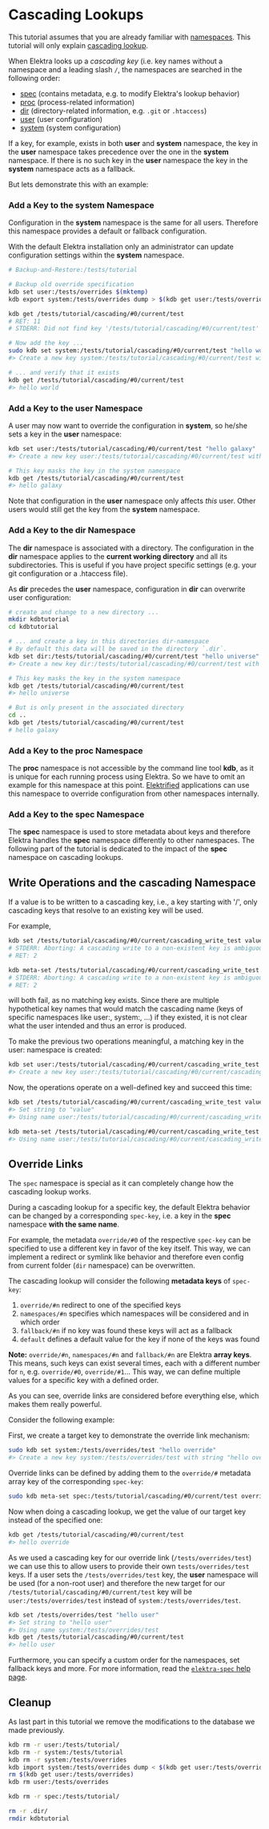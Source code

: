 # Cascading Lookups

This tutorial assumes that you are already familiar with [namespaces](/doc/tutorials/namespaces.md). This tutorial will only explain [cascading lookup](/doc/help/elektra-cascading.md).

When Elektra looks up a _cascading key_ (i.e. key names without a namespace and a leading slash `/`, the namespaces are searched in the following order:

- [spec](https://github.com/ElektraInitiative/libelektra/blob/master/doc/help/elektra-namespaces.md#spec) (contains metadata, e.g. to modify Elektra's lookup behavior)
- [proc](https://github.com/ElektraInitiative/libelektra/blob/master/doc/help/elektra-namespaces.md#proc) (process-related information)
- [dir](https://github.com/ElektraInitiative/libelektra/blob/master/doc/help/elektra-namespaces.md#dir) (directory-related information, e.g. `.git` or `.htaccess`)
- [user](https://github.com/ElektraInitiative/libelektra/blob/master/doc/help/elektra-namespaces.md#user) (user configuration)
- [system](https://github.com/ElektraInitiative/libelektra/blob/master/doc/help/elektra-namespaces.md#system) (system configuration)

If a key, for example, exists in both **user** and **system** namespace, the key in the **user** namespace takes precedence over the one in the **system** namespace. If there is no such key in the **user** namespace the key in the **system** namespace acts as a fallback.

But lets demonstrate this with an example:

### Add a Key to the system Namespace

Configuration in the **system** namespace is the same for all users. Therefore this namespace provides a default or fallback configuration.

With the default Elektra installation only an administrator can update configuration settings within the **system** namespace.

```sh
# Backup-and-Restore:/tests/tutorial

# Backup old override specification
kdb set user:/tests/overrides $(mktemp)
kdb export system:/tests/overrides dump > $(kdb get user:/tests/overrides)

kdb get /tests/tutorial/cascading/#0/current/test
# RET: 11
# STDERR: Did not find key '/tests/tutorial/cascading/#0/current/test'

# Now add the key ...
sudo kdb set system:/tests/tutorial/cascading/#0/current/test "hello world"
#> Create a new key system:/tests/tutorial/cascading/#0/current/test with string "hello world"

# ... and verify that it exists
kdb get /tests/tutorial/cascading/#0/current/test
#> hello world
```

### Add a Key to the user Namespace

A user may now want to override the configuration in **system**, so he/she sets a key in the **user** namespace:

```sh
kdb set user:/tests/tutorial/cascading/#0/current/test "hello galaxy"
#> Create a new key user:/tests/tutorial/cascading/#0/current/test with string "hello galaxy"

# This key masks the key in the system namespace
kdb get /tests/tutorial/cascading/#0/current/test
#> hello galaxy
```

Note that configuration in the **user** namespace only affects _this_ user. Other users would still get the key from the **system** namespace.

### Add a Key to the dir Namespace

The **dir** namespace is associated with a directory. The configuration in the **dir** namespace applies to the **current working directory** and all its subdirectories.
This is useful if you have project specific settings (e.g. your git configuration or a .htaccess file).

As **dir** precedes the **user** namespace, configuration in **dir** can overwrite user configuration:

```sh
# create and change to a new directory ...
mkdir kdbtutorial
cd kdbtutorial

# ... and create a key in this directories dir-namespace
# By default this data will be saved in the directory `.dir`.
kdb set dir:/tests/tutorial/cascading/#0/current/test "hello universe"
#> Create a new key dir:/tests/tutorial/cascading/#0/current/test with string "hello universe"

# This key masks the key in the system namespace
kdb get /tests/tutorial/cascading/#0/current/test
#> hello universe

# But is only present in the associated directory
cd ..
kdb get /tests/tutorial/cascading/#0/current/test
# hello galaxy
```

### Add a Key to the proc Namespace

The **proc** namespace is not accessible by the command line tool **kdb**, as it is unique for each running process using Elektra. So we have to omit an example for this namespace at this point.
[Elektrified](/doc/help/elektra-glossary.md) applications can use this namespace to override configuration from other namespaces internally.

### Add a Key to the spec Namespace

The **spec** namespace is used to store metadata about keys and therefore Elektra handles the **spec** namespace differently to other namespaces. The following part of the tutorial is dedicated to the impact of the **spec** namespace on cascading lookups.

## Write Operations and the cascading Namespace

If a value is to be written to a cascading key, i.e., a key starting with '/', only cascading keys that resolve to an existing key will be used.

For example,

```sh
kdb set /tests/tutorial/cascading/#0/current/cascading_write_test value
# STDERR: Aborting: A cascading write to a non-existent key is ambiguous.
# RET: 2

kdb meta-set /tests/tutorial/cascading/#0/current/cascading_write_test metakey metavalue
# STDERR: Aborting: A cascading write to a non-existent key is ambiguous.
# RET: 2
```

will both fail, as no matching key exists.
Since there are multiple hypothetical key names that would match the cascading name (keys of specific namespaces like user:, system:, ...) if they existed, it is not clear what the user intended and thus an error is produced.

To make the previous two operations meaningful, a matching key in the user: namespace is created:

```sh
kdb set user:/tests/tutorial/cascading/#0/current/cascading_write_test value
#> Create a new key user:/tests/tutorial/cascading/#0/current/cascading_write_test with string "value"
```

Now, the operations operate on a well-defined key and succeed this time:

```sh
kdb set /tests/tutorial/cascading/#0/current/cascading_write_test value
#> Set string to "value"
#> Using name user:/tests/tutorial/cascading/#0/current/cascading_write_test

kdb meta-set /tests/tutorial/cascading/#0/current/cascading_write_test metakey metavalue
#> Using name user:/tests/tutorial/cascading/#0/current/cascading_write_test
```

## Override Links

The `spec` namespace is special as it can completely change how the cascading
lookup works.

During a cascading lookup for a specific key, the default Elektra behavior can be changed by a corresponding `spec-key`, i.e. a key in the **spec** namespace **with the same name**.

For example, the metadata `override/#0` of the respective `spec-key`
can be specified to use a different key in favor of the key itself. This way, we can implement a redirect or symlink like behavior and therefore even
config from current folder (`dir` namespace) can be overwritten.

The cascading lookup will consider the following **metadata keys** of `spec-key`:

1.  `override/#n` redirect to one of the specified keys
2.  `namespaces/#n` specifies which namespaces will be considered and in which order
3.  `fallback/#n` if no key was found these keys will act as a fallback
4.  `default` defines a default value for the key if none of the keys was found

**Note:** `override/#n`, `namespaces/#n` and `fallback/#n` are Elektra **array keys**. This means, such keys can exist several times, each with a different number for `n`, e.g. `override/#0`, `override/#1`... This way, we can define multiple values for a specific key with a defined order.

As you can see, override links are considered before everything else, which
makes them really powerful.

Consider the following example:

First, we create a target key to demonstrate the override link mechanism:

```sh
sudo kdb set system:/tests/overrides/test "hello override"
#> Create a new key system:/tests/overrides/test with string "hello override"
```

Override links can be defined by adding them to the `override/#` metadata array key of the corresponding `spec-key`:

```sh
sudo kdb meta-set spec:/tests/tutorial/cascading/#0/current/test override/#0 /tests/overrides/test
```

Now when doing a cascading lookup, we get the value of our target key instead of the specified one:

```sh
kdb get /tests/tutorial/cascading/#0/current/test
#> hello override
```

As we used a cascading key for our override link (`/tests/overrides/test`) we can use this to allow users to provide their own `tests/overrides/test` keys. If a user sets the `/tests/overrides/test` key, the **user** namespace will be used (for a non-root user) and therefore the new target for our `/tests/tutorial/cascading/#0/current/test` key will be `user:/tests/overrides/test` instead of `system:/tests/overrides/test`.

```sh
kdb set /tests/overrides/test "hello user"
#> Set string to "hello user"
#> Using name system:/tests/overrides/test
kdb get /tests/tutorial/cascading/#0/current/test
#> hello user
```

Furthermore, you can specify a custom order for the namespaces, set fallback
keys and more. For more information, read the [`elektra-spec` help page](/doc/help/elektra-spec.md).

## Cleanup

As last part in this tutorial we remove the modifications to the database we made previously.

```sh
kdb rm -r user:/tests/tutorial/
kdb rm -r system:/tests/tutorial
kdb rm -r system:/tests/overrides
kdb import system:/tests/overrides dump < $(kdb get user:/tests/overrides)
rm $(kdb get user:/tests/overrides)
kdb rm user:/tests/overrides

kdb rm -r spec:/tests/tutorial/

rm -r .dir/
rmdir kdbtutorial
```
